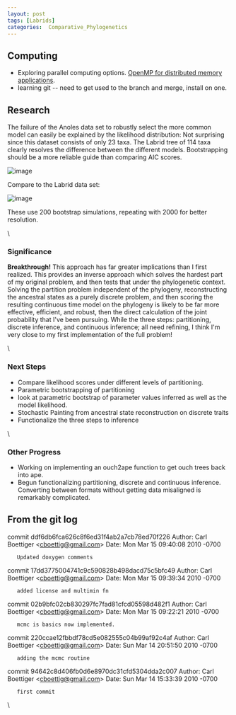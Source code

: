 ```yaml
---
layout: post
tags: [Labrids]
categories:  Comparative_Phylogenetics
---
```






 





Computing
---------

-   Exploring parallel computing options. [OpenMP for distributed memory
    applications](http://www.ecn.purdue.edu/ParaMount/publications/HIPS07-smin.pdf "http://www.ecn.purdue.edu/ParaMount/publications/HIPS07-smin.pdf").
-   learning git -- need to get used to the branch and merge, install on
    one.

Research
--------

The failure of the Anoles data set to robustly select the more common
model can easily be explained by the likelihood distribution: Not
surprising since this dataset consists of only 23 taxa. The Labrid tree
of 114 taxa clearly resolves the difference between the different
models. Bootstrapping should be a more reliable guide than comparing AIC
scores.

![image](http://openwetware.org/images/7/71/Anoles_boot.png)

Compare to the Labrid data set:

![image](http://openwetware.org/images/7/7b/6_boot.png)

These use 200 bootstrap simulations, repeating with 2000 for better
resolution.

\

### Significance

**Breakthrough!** This approach has far greater implications than I
first realized. This provides an inverse approach which solves the
hardest part of my original problem, and then tests that under the
phylogenetic context. Solving the partition problem independent of the
phylogeny, reconstructing the ancestral states as a purely discrete
problem, and then scoring the resulting continuous time model on the
phylogeny is likely to be far more effective, efficient, and robust,
then the direct calculation of the joint probability that I've been
pursuing. While the three steps: partitioning, discrete inference, and
continuous inference; all need refining, I think I'm very close to my
first implementation of the full problem!

\

### Next Steps

-   Compare likelihood scores under different levels of partitioning.
-   Parametric bootstrapping of partitioning
-   look at parametric bootstrap of parameter values inferred as well as
    the model likelihood.
-   Stochastic Painting from ancestral state reconstruction on discrete
    traits
-   Functionalize the three steps to inference

\

### Other Progress

-   Working on implementing an ouch2ape function to get ouch trees back
    into ape.
-   Begun functionalizing partitioning, discrete and continuous
    inference. Converting between formats without getting data
    misaligned is remarkably complicated.

From the git log
----------------

commit ddf6db6fca626c8f6ed31f4ab2a7cb78ed70f226 Author: Carl Boettiger
<cboettig@gmail.com\> Date: Mon Mar 15 09:40:08 2010 -0700

       Updated doxygen comments

commit 17dd3775004741c9c590828b498dacd75c5bfc49 Author: Carl Boettiger
<cboettig@gmail.com\> Date: Mon Mar 15 09:39:34 2010 -0700

       added license and multimin fn

commit 02b9bfc02cb830297fc7fad81cfcd05598d482f1 Author: Carl Boettiger
<cboettig@gmail.com\> Date: Mon Mar 15 09:22:21 2010 -0700

       mcmc is basics now implemented.

commit 220ccae12fbbdf78cd5e082555c04b99af92c4af Author: Carl Boettiger
<cboettig@gmail.com\> Date: Sun Mar 14 20:51:50 2010 -0700

       adding the mcmc routine

commit 94642c8d406fb0d6e8970dc31cfd5304dda2c007 Author: Carl Boettiger
<cboettig@gmail.com\> Date: Sun Mar 14 15:33:39 2010 -0700

       first commit

\

